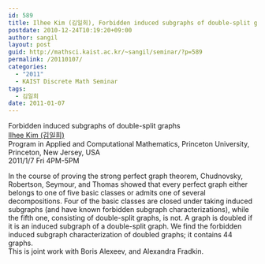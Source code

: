 ```yaml
---
id: 589
title: Ilhee Kim (김일희), Forbidden induced subgraphs of double-split graphs
postdate: 2010-12-24T10:19:20+09:00
author: sangil
layout: post
guid: http://mathsci.kaist.ac.kr/~sangil/seminar/?p=589
permalink: /20110107/
categories:
  - "2011"
  - KAIST Discrete Math Seminar
tags:
  - 김일희
date: 2011-01-07
---
```

<div class="talk">
  Forbidden induced subgraphs of double-split graphs
</div>

<div class="speaker">
  <a href="http://www.princeton.edu/~ilheekim/">Ilhee Kim (김일희)</a><br /> Program in Applied and Computational Mathematics, Princeton University, Princeton, New Jersey, USA
</div>

<div class="date">
  2011/1/7 Fri 4PM-5PM
</div>

<div class="abstract">
  <p>
    In the course of proving the strong perfect graph theorem, Chudnovsky, Robertson, Seymour, and Thomas showed that every perfect graph either belongs to one of five basic classes or admits one of several decompositions. Four of the basic classes are closed under taking induced subgraphs (and have known forbidden subgraph characterizations), while the fifth one, consisting of double-split graphs, is not. A graph is doubled if it is an induced subgraph of a double-split graph. We find the forbidden induced subgraph characterization of doubled graphs; it contains 44 graphs.<br /> This is joint work with Boris Alexeev, and Alexandra Fradkin.
  </p>
</div>